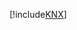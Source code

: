 [!include[KNX](../../../../../automatica.logics/automatica.logic.compare.baseoperations/README.md)]   